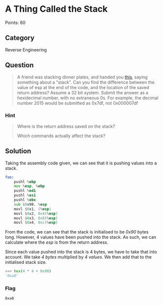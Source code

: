 # A Thing Called the Stack
Points: 60

## Category
Reverse Engineering

## Question
>A friend was stacking dinner plates, and handed you [this](files/assembly.s), saying something about a "stack". Can you find the difference between the value of esp at the end of the code, and the location of the saved return address? Assume a 32 bit system. Submit the answer as a hexidecimal number, with no extraneous 0s. For example, the decimal number 2015 would be submitted as 0x7df, not 0x000007df

### Hint
>Where is the return address saved on the stack?
>
>Which commands actually affect the stack?

## Solution
Taking the assembly code given, we can see that it is pushing values into a stack.

```asm
foo:
    pushl %ebp
    mov %esp, %ebp
    pushl %edi
    pushl %esi
    pushl %ebx
    sub $0x90, %esp
    movl $0x1, (%esp)
    movl $0x2, 0x4(%esp)
    movl $0x3, 0x8(%esp)
    movl $0x4, 0xc(%esp)
```

From the code, we can see that the stack is initialised to be _0x90_ bytes long. However, 4 values have been pushed into the stack. As such, we can calculate where the _esp_ is from the return address.

Since each value pushed into the stack is 4 bytes, we have to take that into account. We take _4 bytes_ multiplied by _4 values_. We then add that to the initialised stack size.

```python
>>> hex(4 * 4 + 0x90)
'0xa0'
```

### Flag
`0xa0`